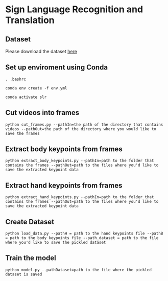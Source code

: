 # Sign Language Recognition and Translation

## Dataset
Please download the dataset [here](https://drive.google.com/file/d/1C7k_m2m4n5VzI4lljMoezc-uowDEgIUh/view)

## Set up enviroment using Conda
`. .bashrc`

`conda env create -f env.yml`

`conda activate slr`

## Cut videos into frames
`python cut_frames.py --pathIn=the path of the directory that contains videos --pathOut=the path of the directory where you would like to save the frames`

## Extract body keypoints from frames
`python extract_body_keypoints.py --pathIn=path to the folder that contains the frames --pathOut=path to the files where you'd like to save the extracted keypoint data`

## Extract hand keypoints from frames
`python extract_hand_keypoints.py --pathIn=path to the folder that contains the frames --pathOut=path to the files where you'd like to save the extracted keypoint data`

## Create Dataset
`python load_data.py --pathH = path to the hand keypoints file --pathB = path to the body keypoints file --path_dataset = path to the file where you'd like to save the pickled dataset`

## Train the model
`python model.py --pathDataset=path to the file where the pickled dataset is saved`
